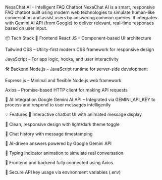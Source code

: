  NexaChat AI – Intelligent FAQ Chatbot
NexaChat AI is a smart, responsive FAQ chatbot built using modern web technologies to simulate human-like conversation and assist users by answering common queries. It integrates with Gemini AI API (from Google) to deliver relevant, real-time responses based on user input.

📦 Tech Stack
🚀 Frontend
React JS – Component-based UI architecture

Tailwind CSS – Utility-first modern CSS framework for responsive design

JavaScript – For app logic, hooks, and user interactivity

🛠 Backend
Node.js – JavaScript runtime for server-side development

Express.js – Minimal and flexible Node.js web framework

Axios – Promise-based HTTP client for making API requests

🧠 AI Integration
Google Gemini AI API – Integrated via GEMINI_API_KEY to process and respond to user messages intelligently

💡 Features
💬 Interactive chatbot UI with animated message display

🎨 Clean, responsive design with light/dark theme toggle

📜 Chat history with message timestamping

🧠 AI-driven answers powered by Google Gemini API

🔄 Typing indicator animation to simulate real conversation

📁 Frontend and backend fully connected using Axios

🔐 Secure API key usage via environment variables (.env)
